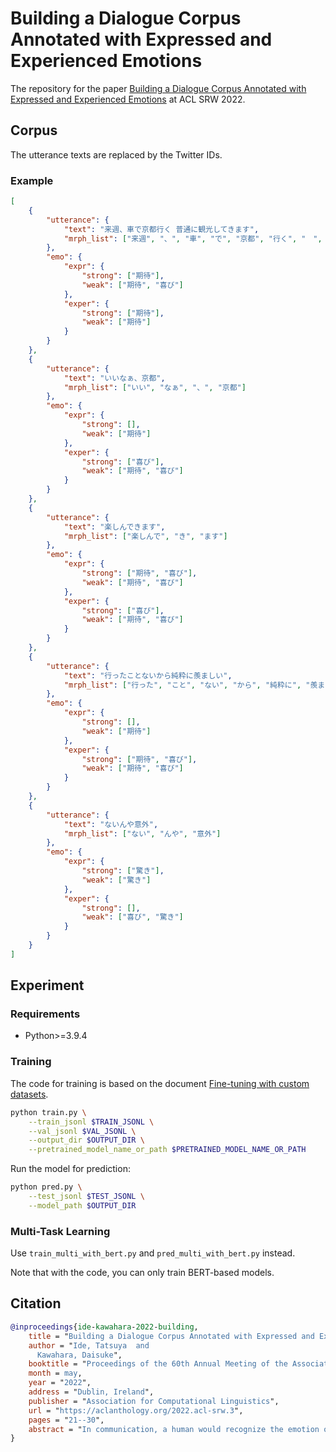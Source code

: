 # Building a Dialogue Corpus Annotated with Expressed and Experienced Emotions

The repository for the paper [Building a Dialogue Corpus Annotated with Expressed and Experienced Emotions](https://aclanthology.org/2022.acl-srw.3/) at ACL SRW 2022.

## Corpus

The utterance texts are replaced by the Twitter IDs.

### Example

```json
[
    {
        "utterance": {
            "text": "来週、車で京都行く 普通に観光してきます",
            "mrph_list": ["来週", "、", "車", "で", "京都", "行く", "　", "普通に", "観光", "して", "き", "ます"]
        },
        "emo": {
            "expr": {
                "strong": ["期待"],
                "weak": ["期待", "喜び"]
            },
            "exper": {
                "strong": ["期待"],
                "weak": ["期待"]
            }
        }
    },
    {
        "utterance": {
            "text": "いいなぁ、京都",
            "mrph_list": ["いい", "なぁ", "、", "京都"]
        },
        "emo": {
            "expr": {
                "strong": [],
                "weak": ["期待"]
            },
            "exper": {
                "strong": ["喜び"],
                "weak": ["期待", "喜び"]
            }
        }
    },
    {
        "utterance": {
            "text": "楽しんできます",
            "mrph_list": ["楽しんで", "き", "ます"]
        },
        "emo": {
            "expr": {
                "strong": ["期待", "喜び"],
                "weak": ["期待", "喜び"]
            },
            "exper": {
                "strong": ["喜び"],
                "weak": ["期待", "喜び"]
            }
        }
    },
    {
        "utterance": {
            "text": "行ったことないから純粋に羨ましい",
            "mrph_list": ["行った", "こと", "ない", "から", "純粋に", "羨ましい"]
        },
        "emo": {
            "expr": {
                "strong": [],
                "weak": ["期待"]
            },
            "exper": {
                "strong": ["期待", "喜び"],
                "weak": ["期待", "喜び"]
            }
        }
    },
    {
        "utterance": {
            "text": "ないんや意外",
            "mrph_list": ["ない", "んや", "意外"]
        },
        "emo": {
            "expr": {
                "strong": ["驚き"],
                "weak": ["驚き"]
            },
            "exper": {
                "strong": [],
                "weak": ["喜び", "驚き"]
            }
        }
    }
]
```

## Experiment

### Requirements

- Python>=3.9.4

### Training

The code for training is based on the document [Fine-tuning with custom datasets](https://huggingface.co/transformers/v4.12.5/custom_datasets.html).

```bash
python train.py \
    --train_jsonl $TRAIN_JSONL \
    --val_jsonl $VAL_JSONL \
    --output_dir $OUTPUT_DIR \
    --pretrained_model_name_or_path $PRETRAINED_MODEL_NAME_OR_PATH
```

Run the model for prediction:

```bash
python pred.py \
    --test_jsonl $TEST_JSONL \
    --model_path $OUTPUT_DIR
```

### Multi-Task Learning

Use `train_multi_with_bert.py` and `pred_multi_with_bert.py` instead.

Note that with the code, you can only train BERT-based models.

## Citation

```bibtex
@inproceedings{ide-kawahara-2022-building,
    title = "Building a Dialogue Corpus Annotated with Expressed and Experienced Emotions",
    author = "Ide, Tatsuya  and
      Kawahara, Daisuke",
    booktitle = "Proceedings of the 60th Annual Meeting of the Association for Computational Linguistics: Student Research Workshop",
    month = may,
    year = "2022",
    address = "Dublin, Ireland",
    publisher = "Association for Computational Linguistics",
    url = "https://aclanthology.org/2022.acl-srw.3",
    pages = "21--30",
    abstract = "In communication, a human would recognize the emotion of an interlocutor and respond with an appropriate emotion, such as empathy and comfort. Toward developing a dialogue system with such a human-like ability, we propose a method to build a dialogue corpus annotated with two kinds of emotions. We collect dialogues from Twitter and annotate each utterance with the emotion that a speaker put into the utterance (expressed emotion) and the emotion that a listener felt after listening to the utterance (experienced emotion). We built a dialogue corpus in Japanese using this method, and its statistical analysis revealed the differences between expressed and experienced emotions. We conducted experiments on recognition of the two kinds of emotions. The experimental results indicated the difficulty in recognizing experienced emotions and the effectiveness of multi-task learning of the two kinds of emotions. We hope that the constructed corpus will facilitate the study on emotion recognition in a dialogue and emotion-aware dialogue response generation.",
}
```
